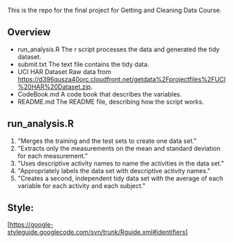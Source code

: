 This is the repo for the final project for Getting and Cleaning Data Course.

## Overview
* run_analysis.R The r script processes the data and generated the tidy dataset.
* submit.txt The text file contains the tidy data.
* UCI HAR Dataset Raw data from https://d396qusza40orc.cloudfront.net/getdata%2Fprojectfiles%2FUCI%20HAR%20Dataset.zip.
* CodeBook.md A code book that describes the variables.
* README.md The README file, describing how the script works.

## run_analysis.R
1. "Merges the training and the test sets to create one data set."
2. "Extracts only the measurements on the mean and standard deviation for each measurement."
3. "Uses descriptive activity names to name the activities in the data set."
4. "Appropriately labels the data set with descriptive activity names."
5. "Creates a second, independent tidy data set with the average of each variable for each activity and each subject."


## Style:
[https://google-styleguide.googlecode.com/svn/trunk/Rguide.xml#identifiers]